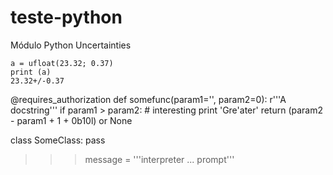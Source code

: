 # teste-python

Módulo Python Uncertainties
```
a = ufloat(23.32; 0.37)
print (a)
23.32+/-0.37
```

@requires_authorization
def somefunc(param1='', param2=0):
    r'''A docstring'''
    if param1 > param2: # interesting
        print 'Gre\'ater'
    return (param2 - param1 + 1 + 0b10l) or None

class SomeClass:
    pass

>>> message = '''interpreter
... prompt'''
